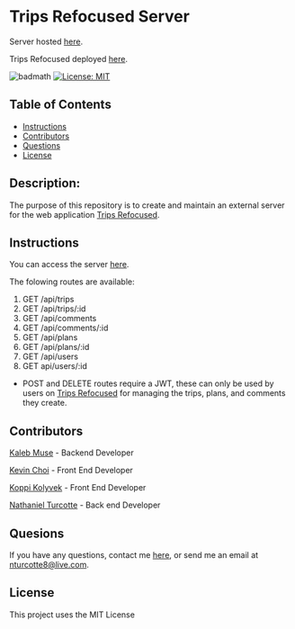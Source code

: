 # Trips Refocused Server

Server hosted <a href="https://trips-refocused-server.herokuapp.com/">here</a>.

Trips Refocused deployed <a href="">here</a>.

![badmath](https://img.shields.io/github/repo-size/TheHebi/travel-planner-backend)
[![License: MIT](https://img.shields.io/badge/License-MIT-yellow.svg)](https://opensource.org/licenses/MIT)

## Table of Contents

- [Instructions](#instructions)
- [Contributors](#contributors)
- [Questions](#questions)
- [License](#license)

## Description:

The purpose of this repository is to create and maintain an external server for the web application <a href="">Trips Refocused</a>.

## Instructions

You can access the server <a href="https://trips-refocused-server.herokuapp.com/">here</a>.

The folowing routes are available:

1. GET /api/trips
2. GET /api/trips/:id
3. GET /api/comments
4. GET /api/comments/:id
5. GET /api/plans
6. GET /api/plans/:id
7. GET /api/users
8. GET api/users/:id

* POST and DELETE routes require a JWT, these can only be used by users on <a href="">Trips Refocused</a> for managing the trips, plans, and comments they create.

## Contributors

<a href="https://github.com/TheHebi">Kaleb Muse</a> - Backend Developer

<a href="https://github.com/rhwlffk1028">Kevin Choi</a> - Front End Developer

<a href="https://github.com/kkolyvek">Koppi Kolyvek</a> - Front End Developer

<a href="https://github.com/TheHebi">Nathaniel Turcotte</a> - Back end Developer

## Quesions

If you have any questions, contact me <a href="https://github.com/TheHebi" target="_blank">here</a>, or send me an email at nturcotte8@live.com.

## License

This project uses the MIT License
